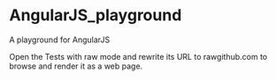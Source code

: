 AngularJS_playground
====================

A playground for AngularJS

Open the Tests with raw mode and rewrite its URL to rawgithub.com to browse and render it as a web page.
